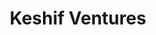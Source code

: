 ---
layout: firm_page
title: "Keshif Ventures"
id: "keshif.com"
permalink: "/keshifventureskeshif.com/"
website: "https://www.keshif.com"
offices: "San Diego (United States)"
investment_stages: "Seed, Series A"
portfolio_companies: "Abreos Biosciences, Aquacycl, Ateios Systems, AttackIQ, BandwidthX, BioAtla, Cayke, Cellana, Chatmeter, CleverPet, Cloudbeds, Connequity, Corvida, CourseKey, CureMetrix, DevaCell Inc, doctible, Ecor, Email Copilot, Empyr, Eventador, EyePop.ai, Gravity ai, GoMeta, GoShare, Grolltex, Independa, Influence Mobile, Kast, LabFellows, Lymber, Mercato, Mission Manager, MixMode, Molecular Assemblies, Nanome, NotesFirst, Omnislash, OmniSync, Paranetics, Personal AI, Petdesk, Petwireless, PiKNik, Portfolium, PureForge, ResTech, Rethink Medical, Rock My World Media, Saambaa"
portfolio_link: "https://www.keshif.com/portfolio"
investment_markets: "Biotechnology, Energy, Security, Mobile Data, AI, Esports, Hospitality, Networking, Healthcare, Education, Medical Devices, Fintech, Web3"
founded_year: "2012"
description: "Keshif Ventures fosters the growth of the San Diego data science ecosystem through investments in early-stage teams focused on building infrastructure or enterprise solutions. They focus on supporting companies developing innovative technologies across various sectors."
linkedin: "https://www.linkedin.com/company/keshif-ventures-llc/"
twitter: ""
instagram: ""
team_page: ""
investor_type: "Venture Capital"
crunchbase: "https://www.crunchbase.com/organization/keshif-ventures"
pitchbook: "https://pitchbook.com/profiles/investor/65531-98"

# SEO Optimization
meta_title: "Keshif Ventures - VC Firm - projectstartups.com"
meta_description: "Keshif Ventures, Keshif Ventures fosters the growth of the San Diego data science ecosystem through investments in early-stage teams focused on building infrastructure..."
meta_keywords: "Keshif Ventures, Biotechnology, Energy, Security, Mobile Data, AI, Esports, Hospitality, Networking, Healthcare, Education, Medical Devices, Fintech, Web3, VC firm, venture capital, startup investor, projectstartups.com"
canonical_url: "https://vc.projectstartups.com/keshifventureskeshif.com/"
---